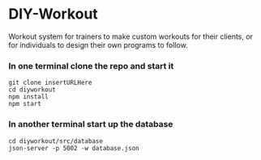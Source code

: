 # DIY-Workout
Workout system for trainers to make custom workouts for their clients, or for individuals to design their own programs to follow.

### In one terminal clone the repo and start it
```
git clone insertURLHere
cd diyworkout
npm install
npm start
```

### In another terminal start up the database
```
cd diyworkout/src/database
json-server -p 5002 -w database.json
```
